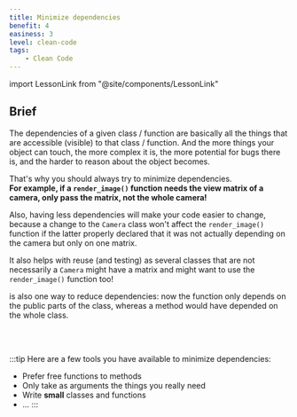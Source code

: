 ```yaml
---
title: Minimize dependencies
benefit: 4
easiness: 3
level: clean-code
tags:
    - Clean Code
---
```

import LessonLink from "@site/components/LessonLink"

## Brief

The dependencies of a given class / function are basically all the things that are accessible (visible) to that class / function. And the more things your object can touch, the more complex it is, the more potential for bugs there is, and the harder to reason about the object becomes.

That's why you should always try to minimize dependencies. <br/>
**For example, if a `render_image()` function needs the view matrix of a camera, only pass the matrix, not the whole camera!**

Also, having less dependencies will make your code easier to change, because a change to the `Camera` class won't affect the `render_image()` function if the latter properly declared that it was not actually depending on the camera but only on one matrix.

It also helps with reuse (and testing) as several classes that are not necessarily a `Camera` might have a matrix and might want to use the `render_image()` function too!

<LessonLink slug="prefer-free-functions" text="Prefering free functions"/> is also one way to reduce dependencies: now the function only depends on the public parts of the class, whereas a method would have depended on the whole class.

<br/><br/>

:::tip
Here are a few tools you have available to minimize dependencies:
- Prefer free functions to methods
- Only take as arguments the things you really need
- Write **small** classes and functions
- ...
:::